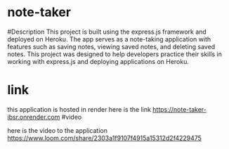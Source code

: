 # note-taker
#Description
This project is built using the express.js framework and deployed on Heroku. The app serves as a note-taking application with features such as saving notes, viewing saved notes, and deleting saved notes. This project was designed to help developers practice their skills in working with express.js and deploying applications on Heroku.
# link
this application is hosted in render here is the link https://note-taker-ibsr.onrender.com
#video

here is the video to the application https://www.loom.com/share/2303a1f9107f4915a15312d2f4229475
